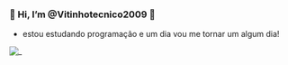 ### 👋 Hi, I’m @Vitinhotecnico2009 🥇

- estou estudando programação e um dia vou me tornar
um algum dia!

![_](https://tenor.com/pt-BR/view/default-dance-fortnite-jonesy-gif-15544813113505236864) 
